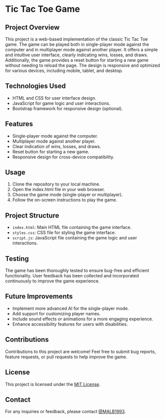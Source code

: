 # Tic Tac Toe Game

## Project Overview
This project is a web-based implementation of the classic Tic Tac Toe game. The game can be played both in single-player mode against the computer and in multiplayer mode against another player. It offers a simple and intuitive user interface, clearly indicating wins, losses, and draws. Additionally, the game provides a reset button for starting a new game without needing to reload the page. The design is responsive and optimized for various devices, including mobile, tablet, and desktop.

## Technologies Used
- HTML and CSS for user interface design.
- JavaScript for game logic and user interactions.
- Bootstrap framework for responsive design (optional).

## Features
- Single-player mode against the computer.
- Multiplayer mode against another player.
- Clear indication of wins, losses, and draws.
- Reset button for starting a new game.
- Responsive design for cross-device compatibility.

## Usage
1. Clone the repository to your local machine.
2. Open the index.html file in your web browser.
3. Choose the game mode (single-player or multiplayer).
4. Follow the on-screen instructions to play the game.

## Project Structure
- `index.html`: Main HTML file containing the game interface.
- `styles.css`: CSS file for styling the game interface.
- `script.js`: JavaScript file containing the game logic and user interactions.

## Testing
The game has been thoroughly tested to ensure bug-free and efficient functionality. User feedback has been collected and incorporated continuously to improve the game experience.

## Future Improvements
- Implement more advanced AI for the single-player mode.
- Add support for customizing player names.
- Include sound effects or animations for a more engaging experience.
- Enhance accessibility features for users with disabilities.

## Contributions
Contributions to this project are welcome! Feel free to submit bug reports, feature requests, or pull requests to help improve the game.

## License
This project is licensed under the [MIT License](LICENSE).

## Contact
For any inquiries or feedback, please contact [@MALB1993](mailto:mostafa.alaeddin@outlook.de).



